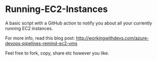 # Running-EC2-Instances

A basic script with a GitHub action to notify you about all your currently running EC2 instances.

For more info, read this blog post:
http://workingwithdevs.com/azure-devops-pipelines-remind-ec2-vms

Feel free to fork, copy, share etc however you like.
